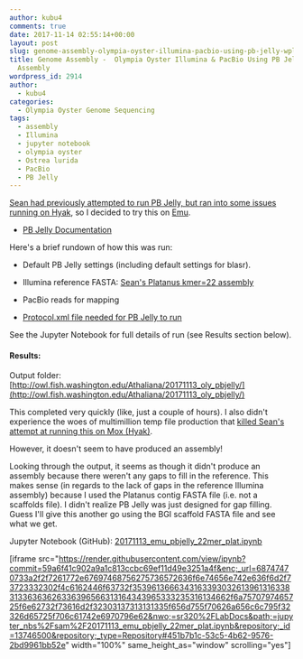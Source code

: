 ```yaml
---
author: kubu4
comments: true
date: 2017-11-14 02:55:14+00:00
layout: post
slug: genome-assembly-olympia-oyster-illumina-pacbio-using-pb-jelly-wplatanus-assembly
title: Genome Assembly -  Olympia Oyster Illumina & PacBio Using PB Jelly w/Platanus
  Assembly
wordpress_id: 2914
author:
  - kubu4
categories:
  - Olympia Oyster Genome Sequencing
tags:
  - assembly
  - Illumina
  - jupyter notebook
  - olympia oyster
  - Ostrea lurida
  - PacBio
  - PB Jelly
---
```


[Sean had previously attempted to run PB Jelly, but ran into some issues running on Hyak](https://genefish.wordpress.com/2017/05/04/lots-of-moving-files-and-output-stuff/), so I decided to try this on [Emu](http://onsnetwork.org/kubu4/2017/10/30/software-installation-pb-jelly-suite-and-blasr-on-emu/).





  * [PB Jelly Documentation](https://sourceforge.net/p/pb-jelly/wiki/Home/)



Here's a brief rundown of how this was run:



  * Default PB Jelly settings (including default settings for blasr).


  * Illumina reference FASTA: [Sean's Platanus kmer=22 assembly](http://owl.fish.washington.edu/scaphapoda/Sean/Oly_Platanus_Assembly_Kmer-22/Oly_Out__contig.fa)


  * PacBio reads for mapping


  * [Protocol.xml file needed for PB Jelly to run](http://owl.fish.washington.edu/Athaliana/20171113_oly_pbjelly/Protocol.xml)



See the Jupyter Notebook for full details of run (see Results section below).



#### Results:



Output folder: [http://owl.fish.washington.edu/Athaliana/20171113_oly_pbjelly/](http://owl.fish.washington.edu/Athaliana/20171113_oly_pbjelly/)

This completed very quickly (like, just a couple of hours). I also didn't experience the woes of multimillion temp file production that [killed Sean's attempt at running this on Mox (Hyak)](https://genefish.wordpress.com/2017/05/04/lots-of-moving-files-and-output-stuff/).

However, it doesn't seem to have produced an assembly!

Looking through the output, it seems as though it didn't produce an assembly because there weren't any gaps to fill in the reference. This makes sense (in regards to the lack of gaps in the reference Illumina assembly) because I used the Platanus contig FASTA file (i.e. not a scaffolds file). I didn't realize PB Jelly was just designed for gap filling. Guess I'll give this another go using the BGI scaffold FASTA file and see what we get.

Jupyter Notebook (GitHub): [20171113_emu_pbjelly_22mer_plat.ipynb](https://github.com/sr320/LabDocs/blob/master/jupyter_nbs/sam/20171113_emu_pbjelly_22mer_plat.ipynb)

[iframe src="https://render.githubusercontent.com/view/ipynb?commit=59a6f41c902a9a1c813ccbc69ef11d49e3251a4f&enc;_url=68747470733a2f2f7261772e67697468756275736572636f6e74656e742e636f6d2f73723332302f4c6162446f63732f353961366634316339303261396131633831336363626336396566313164343965333235316134662f6a7570797465725f6e62732f73616d2f32303137313131335f656d755f70626a656c6c795f32326d65725f706c61742e6970796e62&nwo;=sr320%2FLabDocs&path;=jupyter_nbs%2Fsam%2F20171113_emu_pbjelly_22mer_plat.ipynb&repository;_id=13746500&repository;_type=Repository#451b7b1c-53c5-4b62-9576-2bd9961bb52e" width="100%" same_height_as="window" scrolling="yes"]
